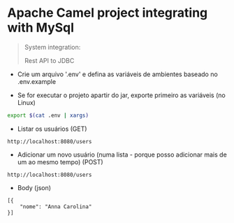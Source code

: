 # Apache Camel project integrating with MySql

> System integration:
>
> Rest API to JDBC
>

- Crie um arquivo '.env' e defina as variáveis de ambientes baseado no .env.example

- Se for executar o projeto apartir do jar, exporte primeiro as variáveis (no Linux)

```bash
export $(cat .env | xargs)
```

- Listar os usuários (GET)

```
http://localhost:8080/users
```

- Adicionar um novo usuário (numa lista - porque posso adicionar mais de um ao mesmo tempo) (POST)

```
http://localhost:8080/users
```

- Body (json)

```
[{
    "nome": "Anna Carolina"
}]
```
